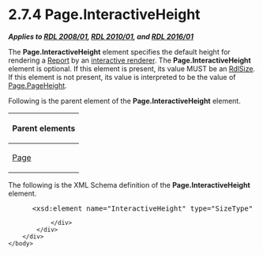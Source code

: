 <html dir="LTR" xmlns:mshelp="http://msdn.microsoft.com/mshelp" xmlns:ddue="http://ddue.schemas.microsoft.com/authoring/2003/5" xmlns:xlink="http://www.w3.org/1999/xlink" xmlns:tool="http://www.microsoft.com/tooltip">
    <head>
        <meta http-equiv="Content-Type" content="text/html; CHARSET=utf-8"></meta>
        <meta name="save" content="history"></meta>
        <title>2.7.4 Page.InteractiveHeight</title>
        <xml>
            <mshelp:toctitle title="2.7.4 Page.InteractiveHeight"></mshelp:toctitle>
            <mshelp:rltitle title="[MS-RDL]: Page.InteractiveHeight"></mshelp:rltitle>
            <mshelp:keyword index="A" term="e084243e-48cf-4ed0-9e05-f6424c026e84"></mshelp:keyword>
            <mshelp:attr name="DCSext.ContentType" value="open specification"></mshelp:attr>
            <mshelp:attr name="AssetID" value="e084243e-48cf-4ed0-9e05-f6424c026e84"></mshelp:attr>
            <mshelp:attr name="TopicType" value="kbRef"></mshelp:attr>
            <mshelp:attr name="DCSext.Title" value="[MS-RDL]: Page.InteractiveHeight" />
        </xml>
    </head>
    <body>
        <div id="header">
            <h1 class="heading">2.7.4 Page.InteractiveHeight</h1>
        </div>
        <div id="mainSection">
            <div id="mainBody">
                <div id="allHistory" class="saveHistory"></div>
                <div id="sectionSection0" class="section" name="collapseableSection">
                    

<p><b><i>Applies to </i></b><a href="1e855f94-4617-47e4-b89e-0856c6cb420f.html"><b><i>RDL 2008/01</i></b></a><b><i>,
</i></b><a href="3428e690-a348-4ec7-8a6a-8efb42d2cdee.html"><b><i>RDL 2010/01</i></b></a><b><i>,
and </i></b><a href="52ce3983-2bfc-4e72-9359-42aaf5fe4509.html"><b><i>RDL 2016/01</i></b></a></p>

<p>The <b>Page.InteractiveHeight</b> element specifies the
default height for rendering a <a href="6bbaafec-020b-406c-b4e7-5e4318b616cb.html">Report</a> by an <a href="b2482b3f-74ab-4ca8-a9e5-c07955011743.html#gt_f1920a8e-e7b6-46ad-9698-dd34975a0275">interactive renderer</a>. The <b>Page.InteractiveHeight</b>
element is optional. If this element is present, its value MUST be an <a href="b40c092e-4fe5-4f7b-a0bf-c98df1361c90.html">RdlSize</a>. If this element
is not present, its value is interpreted to be the value of <a href="6026725c-1a0f-4ec6-b099-e3bac8514aca.html">Page.PageHeight</a>. </p>

<p>Following is the parent element of the <b>Page.InteractiveHeight</b>
element.</p>

<table>
 <thead>
  <tr>
   <th>
   <p>Parent elements</p>
   </th>
  </tr>
 </thead>
 <tr>
  <td>
  <p><a href="b5e525d5-00d6-4e1a-8813-55f327da6b4c.html">Page</a></p>
  </td>
 </tr>
</table>

<p>The following is the XML Schema definition of the <b>Page.InteractiveHeight</b>
element.</p>

<dl>
<dd>
<div><pre> &lt;xsd:element name=&quot;InteractiveHeight&quot; type=&quot;SizeType&quot; minOccurs=&quot;0&quot; /&gt;
</pre></div>
</dd></dl>


                </div>
            </div>
        </div>
    </body>
</html>